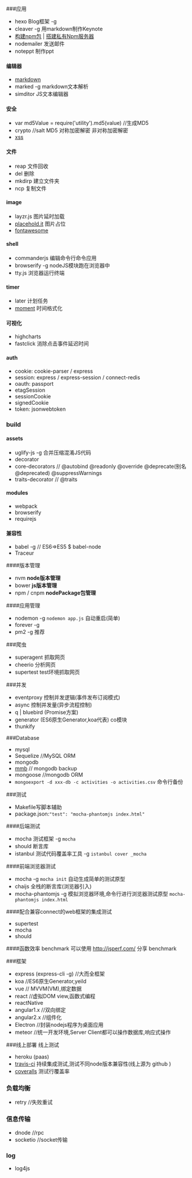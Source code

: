 ###应用
- hexo Blog框架 -g
- cleaver -g 用markdown制作Keynote
- [构建npm包](http://blog.fens.me/nodejs-npm-package/) | [搭建私有Npm服务器](http://blog.fens.me/nodejs-cnpm-npm/)
- nodemailer 发送邮件
- noteppt 制作ppt

#### 编辑器
- [markdown](https://github.com/evilstreak/markdown-js)
- marked -g markdown文本解析
- simditor JS文本编辑器

#### 安全
- var md5Value = require('utility').md5(value) //生成MD5
- crypto //salt MD5 对称加密解密 非对称加密解密
- [xss](https://github.com/leizongmin/js-xss)

#### 文件
- reap 文件回收
- del 删除
- mkdirp 建立文件夹
- ncp 复制文件

#### image
- layzr.js 图片延时加载
- [placehold.it](http://placehold.it/) 图片占位
- [fontawesome](http://fontawesome.io/) 

#### shell
- commanderjs 编辑命令行命令应用
- browserify -g nodeJS模块跑在浏览器中
- tty.js 浏览器运行终端

#### timer
- later 计划任务
- [moment](http://momentjs.com) 时间格式化

#### 可视化
- highcharts
- fastclick 消除点击事件延迟时间

#### auth
- cookie: cookie-parser / express
- session: express / express-session / connect-redis
- oauth: passport
- etagSession
- sessionCookie
- signedCookie
- token: jsonwebtoken

### build
#### assets
- uglify-js -g 合并压缩混淆JS代码
- decorator
 - core-decorators // @autobind @readonly @override @deprecate(别名@deprecated) @suppressWarnings
 - traits-decorator // @traits

#### modules
- webpack
- browserify
- requirejs

#### 兼容性
- babel -g // ES6=>ES5 $ babel-node
- Traceur

####版本管理
- nvm **node版本管理**
- bower **js版本管理**
- npm / cnpm **nodePackage包管理**

####应用管理
- nodemon -g `nodemon app.js` 自动重启(简单)
- forever -g
- pm2 -g 推荐

###爬虫
- superagent 抓取网页
- cheerio 分析网页
- supertest test环境抓取网页

###并发
- eventproxy 控制并发逻辑(事件发布订阅模式)
- async 控制并发量(异步流程控制)
- q | bluebird (Promise方案)
- generator (ES6原生Generator,koa代表) co模块
- thunkify

###Database
- mysql 
 - Sequelize  //MySQL ORM
- mongodb
 - [mmb](https://github.com/moajs/mmb) // mongodb backup
 - mongoose //mongodb ORM
 - `mongoexport -d xxx-db -c activities -o activities.csv` 命令行备份

###测试
- Makefile写脚本辅助
- package.json:`"test": "mocha-phantomjs index.html"`

####后端测试
- mocha 测试框架 -g `mocha`
- should 断言库
- istanbul 测试代码覆盖率工具 -g `istanbul cover _mocha`

####前端浏览器测试
- mocha -g `mocha init` 自动生成简单的测试原型
- chaijs 全栈的断言库(浏览器引入)
- mocha-phantomjs -g 模拟浏览器环境,命令行进行浏览器测试原型 `mocha-phantomjs index.html`

####配合兼容connect的web框架的集成测试
- supertest
- mocha
- should

####函数效率
benchmark  可以使用 http://jsperf.com/ 分享 benchmark

###框架
- express (express-cli -g) //大而全框架
- koa //ES6原生Generator,yeild
- vue // MVVM(VM),绑定数据
- react //虚拟DOM view,函数式编程
- reactNative 
- angular1.x //双向绑定
- angular2.x //组件化
- Electron //封装nodejs程序为桌面应用
- meteor //统一开发环境,Server Client都可以操作数据库,响应式操作

###线上部署 线上测试
- heroku (paas)
- [travis-ci](https://travis-ci.org/) 持续集成测试,测试不同node版本兼容性(线上源为 github )
- [coveralls](https://coveralls.io/) 测试行覆盖率

### 负载均衡
- retry //失败重试

### 信息传输
- dnode //rpc
- socketio //socket传输

### log
- log4js